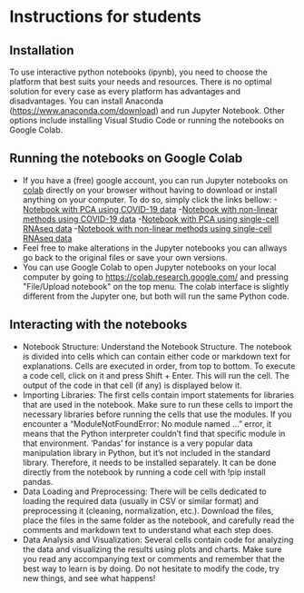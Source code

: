 # Instructions for students
## Installation
To use interactive python notebooks (ipynb), you need to choose the platform that best suits your needs and resources. There is no optimal solution for every case as every platform has advantages and disadvantages. You can install Anaconda (https://www.anaconda.com/download) and run Jupyter Notebook. Other options include installing Visual Studio Code or running the notebooks on Google Colab.

## Running the notebooks on Google Colab
- If you have a (free) google account, you can run Jupyter notebooks on [colab](https://colab.research.google.com/) directly on your browser without having to download or install anything on your computer. To do so, simply click the links bellow:
  -[Notebook with PCA using COVID-19 data](https://githubtocolab.com/Leo-GG/DimRed_tutorial/blob/main/demographicsMaterials/covid_PCA.ipynb)
  -[Notebook with non-linear methods using COVID-19 data](https://githubtocolab.com/Leo-GG/DimRed_tutorial/blob/main/demographicsMaterials/covid_NonLinear.ipynb)
  -[Notebook with PCA using single-cell RNAseq data](https://githubtocolab.com/Leo-GG/DimRed_tutorial/blob/main/scMaterials/sc_PCA.ipynb)
  -[Notebook with non-linear methods using single-cell RNAseq data](https://githubtocolab.com/Leo-GG/DimRed_tutorial/blob/main/scMaterials/sc_NonLinear.ipynb)
-  Feel free to make alterations in the Jupyter notebooks you can allways go back to the original files or save your own versions.
-  You can use Google Colab to open Jupyter notebooks on your local computer by going to https://colab.research.google.com/ and pressing "File/Upload notebook" on the top menu. The colab interface is slightly different from the Jupyter one, but both will run the same Python code.

## Interacting with the notebooks
- Notebook Structure: Understand the Notebook Structure. The notebook is divided into cells which can contain either code or markdown text for explanations. Cells are executed in order, from top to bottom. To execute a code cell, click on it and press Shift + Enter. This will run the cell. The output of the code in that cell (if any) is displayed below it.
- Importing Libraries: The first cells contain import statements for libraries that are used in the notebook. Make sure to run these cells to import the necessary libraries before running the cells that use the modules. If you encounter a “ModuleNotFoundError: No module named …” error, it means that the Python interpreter couldn’t find that specific module in that environment. ‘Pandas’ for instance is a very popular data manipulation library in Python, but it’s not included in the standard library. Therefore, it needs to be installed separately. It can be done directly from the notebook by running a code cell with !pip install pandas.
- Data Loading and Preprocessing: There will be cells dedicated to loading the required data (usually in CSV or similar format) and preprocessing it (cleaning, normalization, etc.). Download the files, place the files in the same folder as the notebook, and carefully read the comments and markdown text to understand what each step does.
- Data Analysis and Visualization: Several cells contain code for analyzing the data and visualizing the results using plots and charts. Make sure you read any accompanying text or comments and remember that the best way to learn is by doing. Do not hesitate to modify the code, try new things, and see what happens!
